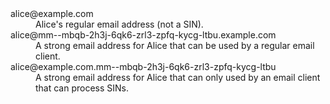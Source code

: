 <dl>
<dt>alice@example.com
<dd>Alice's regular email address (not a SIN). 
<dt>alice@mm--mbqb-2h3j-6qk6-zrl3-zpfq-kycg-ltbu.example.com
<dd>A strong email address for Alice that can be used by a regular email client.
<dt>alice@example.com.mm--mbqb-2h3j-6qk6-zrl3-zpfq-kycg-ltbu
<dd>A strong email address for Alice that can only used by an email client that can process SINs.
</dl>
